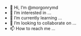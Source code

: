 - 👋 Hi, I’m @morgonrymd
- 👀 I’m interested in ...
- 🌱 I’m currently learning ...
- 💞️ I’m looking to collaborate on ...
- 📫 How to reach me ...

<!---
morgonrymd/morgonrymd is a ✨ special ✨ repository because its `README.md` (this file) appears on your GitHub profile.
You can click the Preview link to take a look at your changes.
--->

